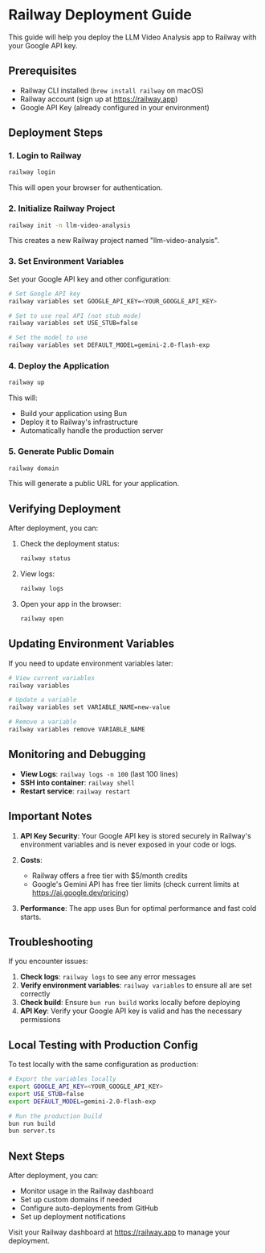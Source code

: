 # Railway Deployment Guide

This guide will help you deploy the LLM Video Analysis app to Railway with your Google API key.

## Prerequisites

- Railway CLI installed (`brew install railway` on macOS)
- Railway account (sign up at https://railway.app)
- Google API Key (already configured in your environment)

## Deployment Steps

### 1. Login to Railway

```bash
railway login
```

This will open your browser for authentication.

### 2. Initialize Railway Project

```bash
railway init -n llm-video-analysis
```

This creates a new Railway project named "llm-video-analysis".

### 3. Set Environment Variables

Set your Google API key and other configuration:

```bash
# Set Google API key
railway variables set GOOGLE_API_KEY=<YOUR_GOOGLE_API_KEY>

# Set to use real API (not stub mode)
railway variables set USE_STUB=false

# Set the model to use
railway variables set DEFAULT_MODEL=gemini-2.0-flash-exp
```

### 4. Deploy the Application

```bash
railway up
```

This will:

- Build your application using Bun
- Deploy it to Railway's infrastructure
- Automatically handle the production server

### 5. Generate Public Domain

```bash
railway domain
```

This will generate a public URL for your application.

## Verifying Deployment

After deployment, you can:

1. Check the deployment status:

   ```bash
   railway status
   ```

2. View logs:

   ```bash
   railway logs
   ```

3. Open your app in the browser:
   ```bash
   railway open
   ```

## Updating Environment Variables

If you need to update environment variables later:

```bash
# View current variables
railway variables

# Update a variable
railway variables set VARIABLE_NAME=new-value

# Remove a variable
railway variables remove VARIABLE_NAME
```

## Monitoring and Debugging

- **View Logs**: `railway logs -n 100` (last 100 lines)
- **SSH into container**: `railway shell`
- **Restart service**: `railway restart`

## Important Notes

1. **API Key Security**: Your Google API key is stored securely in Railway's environment variables and is never exposed in your code or logs.

2. **Costs**:
   - Railway offers a free tier with $5/month credits
   - Google's Gemini API has free tier limits (check current limits at https://ai.google.dev/pricing)

3. **Performance**: The app uses Bun for optimal performance and fast cold starts.

## Troubleshooting

If you encounter issues:

1. **Check logs**: `railway logs` to see any error messages
2. **Verify environment variables**: `railway variables` to ensure all are set correctly
3. **Check build**: Ensure `bun run build` works locally before deploying
4. **API Key**: Verify your Google API key is valid and has the necessary permissions

## Local Testing with Production Config

To test locally with the same configuration as production:

```bash
# Export the variables locally
export GOOGLE_API_KEY=<YOUR_GOOGLE_API_KEY>
export USE_STUB=false
export DEFAULT_MODEL=gemini-2.0-flash-exp

# Run the production build
bun run build
bun server.ts
```

## Next Steps

After deployment, you can:

- Monitor usage in the Railway dashboard
- Set up custom domains if needed
- Configure auto-deployments from GitHub
- Set up deployment notifications

Visit your Railway dashboard at https://railway.app to manage your deployment.
